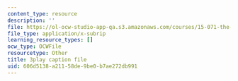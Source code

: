 ```yaml
---
content_type: resource
description: ''
file: https://ol-ocw-studio-app-qa.s3.amazonaws.com/courses/15-071-the-analytics-edge-spring-2017/606d5138a21158de9be0b7ae272db991_ktGKsoTGIho.vtt
file_type: application/x-subrip
learning_resource_types: []
ocw_type: OCWFile
resourcetype: Other
title: 3play caption file
uid: 606d5138-a211-58de-9be0-b7ae272db991
---
```

